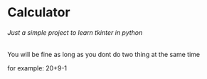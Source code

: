 <h1>Calculator</h1>

<h6>Just a simple project to learn tkinter in python </h6>

<p>You will be fine as long as you dont do two thing at the same time</p>

for example:
		20+9-1
		